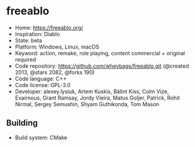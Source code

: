 # freeablo

- Home: https://freeablo.org/
- Inspiration: Diablo
- State: beta
- Platform: Windows, Linux, macOS
- Keyword: action, remake, role playing, content commercial + original required
- Code repository: https://github.com/wheybags/freeablo.git (@created 2013, @stars 2082, @forks 190)
- Code language: C++
- Code license: GPL-3.0
- Developer: alexey.lysiuk, Artem Kuskis, Bálint Kiss, Colm Vize, Exairnous, Grant Ramsay, Jordy Vieira, Matus Goljer, Patrick, Rohit Nirmal, Sergey Semushin, Shyam Guthikonda, Tom Mason

## Building

- Build system: CMake
